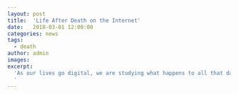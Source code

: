 ```yaml
---
layout: post
title:  'Life After Death on the Internet'
date:   2018-03-01 12:00:00
categories: news
tags:
  - death
author: admin
images:
excerpt:
  'As our lives go digital, we are studying what happens to all that data after we die. Our research on digital afterlives was [featured in the Coloradan](https://www.colorado.edu/coloradan/2018/03/01/life-after-death-internet).
  '
---
```

